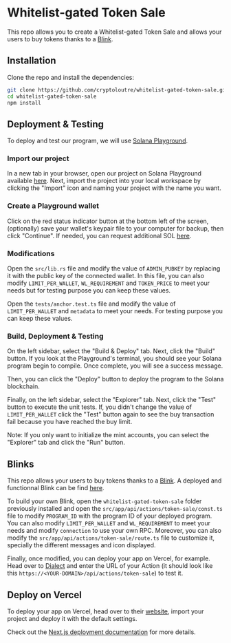 # Whitelist-gated Token Sale
This repo allows you to create a Whitelist-gated Token Sale and allows your users to buy tokens thanks to a [Blink](https://solana.com/fr/docs/advanced/actions).

## Installation

Clone the repo and install the dependencies:

```bash
git clone https://github.com/cryptoloutre/whitelist-gated-token-sale.git
cd whitelist-gated-token-sale
npm install
```

## Deployment & Testing

To deploy and test our program, we will use [Solana Playground](https://beta.solpg.io/).

### Import our project

In a new tab in your browser, open our project on Solana Playground available [here](https://beta.solpg.io/66928c3dcffcf4b13384d230).
Next, import the project into your local workspace by clicking the "Import" icon and naming your project with the name you want.

### Create a Playground wallet

Click on the red status indicator button at the bottom left of the screen, (optionally) save your wallet's keypair file to your computer for backup, then click "Continue".
If needed, you can request additional SOL [here](https://faucet.solana.com/).

### Modifications

Open the `src/lib.rs` file and modify the value of `ADMIN_PUBKEY` by replacing it with the public key of the connected wallet. In this file, you can also modify `LIMIT_PER_WALLET`, `WL_REQUIREMENT` and `TOKEN_PRICE` to meet your needs but for testing purpose you can keep these values.

Open the `tests/anchor.test.ts` file and modify the value of `LIMIT_PER_WALLET` and `metadata` to meet your needs. For testing purpose you can keep these values.

### Build, Deployment & Testing

On the left sidebar, select the "Build & Deploy" tab. Next, click the "Build" button. If you look at the Playground's terminal, you should see your Solana program begin to compile. Once complete, you will see a success message.

Then, you can click the "Deploy" button to deploy the program to the Solana blockchain.

Finally, on the left sidebar, select the "Explorer" tab. Next, click the "Test" button to execute the unit tests. If, you didn't change the value of `LIMIT_PER_WALLET` click the "Test" button again to see the buy transaction fail because you have reached the buy limit.

Note: If you only want to initialize the mint accounts, you can select the "Explorer" tab and click the "Run" button.


## Blinks

This repo allows your users to buy tokens thanks to a [Blink](https://solana.com/fr/docs/advanced/actions). A deployed and functionnal Blink can be find [here](https://dial.to/devnet?action=solana-action%3Ahttps%3A%2F%2Fwhitelist-gated-token-sale.vercel.app%2Fapi%2Factions%2Ftoken-sale).

To build your own Blink, open the `whitelist-gated-token-sale` folder previously installed and open the `src/app/api/actions/token-sale/const.ts` file to modify `PROGRAM_ID` with the program ID of your deployed program. You can also modify `LIMIT_PER_WALLET` and `WL_REQUIREMENT` to meet your needs and modify `connection` to use your own RPC. Moreover, you can also modify the `src/app/api/actions/token-sale/route.ts` file to customize it, specially the different messages and icon displayed.

Finally, once modified, you can deploy your app on Vercel, for example. Head over to [Dialect](https://dial.to/devnet) and enter the URL of your Action (it should look like this `https://<YOUR-DOMAIN>/api/actions/token-sale`) to test it.

## Deploy on Vercel

To deploy your app on Vercel, head over to their [website](https://vercel.com/), import your project and deploy it with the default settings.

Check out the [Next.js deployment documentation](https://nextjs.org/docs/deployment) for more details.
